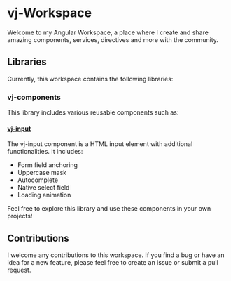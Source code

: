 # vj-Workspace

Welcome to my Angular Workspace, a place where I create and share amazing components, services, directives and more with the community.

## Libraries
Currently, this workspace contains the following libraries:

### vj-components
This library includes various reusable components such as:

#### [vj-input](https://github.com/vanderjuh/vj-workspace/tree/main/projects/vj-components/src/lib/vj-input)
The vj-input component is a HTML input element with additional functionalities. It includes:
- Form field anchoring
- Uppercase mask
- Autocomplete
- Native select field
- Loading animation

Feel free to explore this library and use these components in your own projects!

## Contributions
I welcome any contributions to this workspace. If you find a bug or have an idea for a new feature, please feel free to create an issue or submit a pull request.
